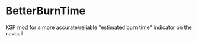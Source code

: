 # BetterBurnTime
KSP mod for a more accurate/reliable "estimated burn time" indicator on the navball
